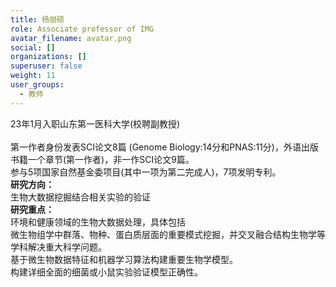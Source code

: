 ```yaml
---
title: 杨朋硕
role: Associate professor of IMG
avatar_filename: avatar.png
social: []
organizations: []
superuser: false
weight: 11
user_groups:
  - 教师
---
```

23年1月入职山东第一医科大学(校聘副教授)
<br>
<br>
第一作者身份发表SCI论文8篇 (Genome Biology:14分和PNAS:11分)，外语出版书籍一个章节(第一作者)，非一作SCI论文9篇。
<br>
参与5项国家自然基金委项目(其中一项为第二完成人)，7项发明专利。
<br>
**研究方向：**
<br>
生物大数据挖掘结合相关实验的验证
<br>
**研究重点：**
<br>
环境和健康领域的生物大数据处理，具体包括
<br>
微生物组学中群落、物种、蛋白质层面的重要模式挖掘，并交叉融合结构生物学等学科解决重大科学问题。
<br>
基于微生物数据特征和机器学习算法构建重要生物学模型。
<br>
构建详细全面的细菌或小鼠实验验证模型正确性。
